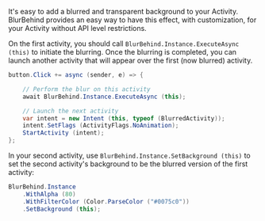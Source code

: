 It's easy to add a blurred and transparent background to your Activity.  BlurBehind provides an easy way to have this effect, with customization, for your Activity without API level restrictions.

On the first activity, you should call  `BlurBehind.Instance.ExecuteAsync (this)` to initiate the blurring.  Once the blurring is completed, you can launch another activity that will appear over the first (now blurred) activity.

```csharp
button.Click += async (sender, e) => {

    // Perform the blur on this activity
    await BlurBehind.Instance.ExecuteAsync (this);

    // Launch the next activity
    var intent = new Intent (this, typeof (BlurredActivity));
    intent.SetFlags (ActivityFlags.NoAnimation);
    StartActivity (intent);
};
```

In your second activity, use `BlurBehind.Instance.SetBackground (this)` to set the second activity's background to be the blurred version of the first activity:

```csharp
BlurBehind.Instance
    .WithAlpha (80)
    .WithFilterColor (Color.ParseColor ("#0075c0"))
    .SetBackground (this);
```
